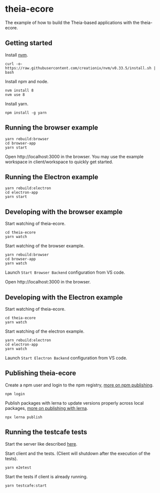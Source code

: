 # theia-ecore
The example of how to build the Theia-based applications with the theia-ecore.

## Getting started

Install [nvm](https://github.com/creationix/nvm#install-script).

    curl -o- https://raw.githubusercontent.com/creationix/nvm/v0.33.5/install.sh | bash

Install npm and node.

    nvm install 8
    nvm use 8

Install yarn.

    npm install -g yarn

## Running the browser example

    yarn rebuild:browser
    cd browser-app
    yarn start

Open http://localhost:3000 in the browser. You may use the example workspace in client/workspace to quickly get started.

## Running the Electron example

    yarn rebuild:electron
    cd electron-app
    yarn start

## Developing with the browser example

Start watching of theia-ecore.

    cd theia-ecore
    yarn watch

Start watching of the browser example.

    yarn rebuild:browser
    cd browser-app
    yarn watch

Launch `Start Browser Backend` configuration from VS code.

Open http://localhost:3000 in the browser.

## Developing with the Electron example

Start watching of theia-ecore.

    cd theia-ecore
    yarn watch

Start watching of the electron example.

    yarn rebuild:electron
    cd electron-app
    yarn watch

Launch `Start Electron Backend` configuration from VS code.

## Publishing theia-ecore

Create a npm user and login to the npm registry, [more on npm publishing](https://docs.npmjs.com/getting-started/publishing-npm-packages).

    npm login

Publish packages with lerna to update versions properly across local packages, [more on publishing with lerna](https://github.com/lerna/lerna#publish).

    npx lerna publish

## Running the testcafe tests

Start the server like described [here](https://github.com/eclipsesource/ecore-glsp/blob/master/README.md).

Start client and the tests. (Client will shutdown after the execution of the tests).

    yarn e2etest

Start the tests if client is already running.

    yarn testcafe:start
